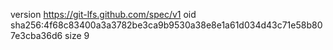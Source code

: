version https://git-lfs.github.com/spec/v1
oid sha256:4f68c83400a3a3782be3ca9b9530a38e8e1a61d034d43c71e58b807e3cba36d6
size 9
